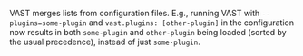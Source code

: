 VAST merges lists from configuration files. E.g., running VAST with
`--plugins=some-plugin` and `vast.plugins: [other-plugin]` in the
configuration now results in both `some-plugin` and `other-plugin` being
loaded (sorted by the usual precedence), instead of just `some-plugin`.
